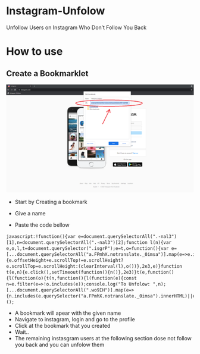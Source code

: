 # Instagram-Unfolow
Unfollow Users on Instagram Who Don’t Follow You Back


# How to use
## Create a Bookmarklet 
![alt text](https://github.com/zacharias-pavlatos/Instagram-Unfolow/blob/main/Screenshot.png?raw=true)

* Start by Creating a bookmark

* Give a name

* Paste the code bellow 
```
javascript:!function(){var e=document.querySelectorAll(".-nal3")[1],n=document.querySelectorAll(".-nal3")[2];function l(n){var e,o,l,t=document.querySelector(".isgrP");e=t,o=function(){var e=[...document.querySelectorAll("a.FPmhX.notranslate._0imsa")].map(e=>e.innerHTML);n(e)},l=setInterval(function(){e.offsetHeight+e.scrollTop!=e.scrollHeight?e.scrollTop=e.scrollHeight:(clearInterval(l),o())},2e3,e)}function t(e,n){e.click(),setTimeout(function(){n()},2e3)}t(e,function(){l(function(o){t(n,function(){l(function(e){const n=e.filter(e=>!o.includes(e));console.log("To Unfolow: ",n);[...document.querySelectorAll(".wo9IH")].map(e=>{n.includes(e.querySelector("a.FPmhX.notranslate._0imsa").innerHTML)||e.remove()})})})})})}();
```
* A bookmark will apear with the given name
* Navigate to instagram, login and go to the profile
* Click at the bookmark that you created
* Wait.. 
* The remaining instasgram users at the following section dose not follow you back and you can unfolow them



